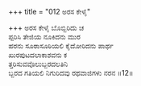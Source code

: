 +++
title = "012 ಅರಸ ಕೇಳೈ"

+++
ಅರಸ ಕೇಳೈ ಬೊಬ್ಬಿರಿದು ಚ   
ಪ್ಪರಿಸಿ ತೇಜಿಯ ನೂಕಿದನು ಮುರ   
ಹರನು ಸೂಠಾಸೂಠಿಯಲಿ ಕೈದೋರಿದನು ಪಾರ್ಥ   
ಖುರಪುಟದಲಾಕಾಶವನು ಕ   
ತ್ತರಿಸುವವೊಲುಬ್ಬರದಲತಿನಿ   
ಬ್ಬರದ ಗತಿಯಲಿ ನಿಗುರಿದವು ರಥವಾಜಿಗಳು ನರನ       ॥12॥